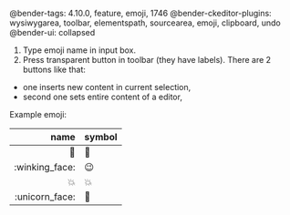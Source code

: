 @bender-tags: 4.10.0, feature, emoji, 1746
@bender-ckeditor-plugins: wysiwygarea, toolbar, elementspath, sourcearea, emoji, clipboard, undo
@bender-ui: collapsed

1. Type emoji name in input box.
2. Press transparent button in toolbar (they have labels). There are 2 buttons like that:
  * one inserts new content in current selection,
  * second one sets entire content of a editor,


Example emoji:

| name | symbol |
| ---: | --- |
| :bug: | 🐛 |
| :winking_face: | 😉 |
| :collision: | 💥 |
| :unicorn_face: | 🦄 |
